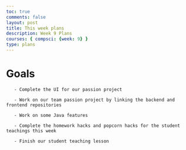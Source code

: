 ```yaml
---
toc: true
comments: false
layout: post
title: This week plans
description: Week 9 Plans
courses: { compsci: {week: 9} }
type: plans
---
```


# Goals

       - Complete the UI for our passion project

       - Work on our team passion project by linking the backend and frontend repositories

       - Work on some Java features

       - Complete the homework hacks and popcorn hacks for the student teachings this week

       - Finish our student teaching lesson